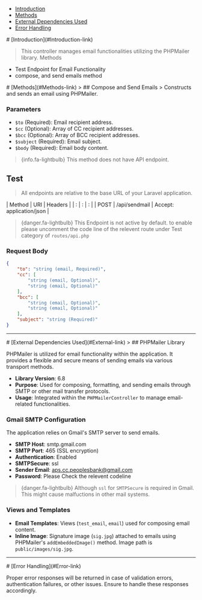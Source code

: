 - [Introduction](#Introduction-link)
- [Methods](#Methods-link)
- [External Dependencies Used](#External-link)
- [Error Handling](#Error-link)

<a name="Introduction-link">
# [Introduction](#Introduction-link)

> This controller manages email functionalities utilizing the PHPMailer library.
> Methods
- Test Endpoint for Email Functionality
- compose, and send emails method

<a name="Methods-link">
# [Methods](#Methods-link)
>
## Compose and Send Emails
> Constructs and sends an email using PHPMailer.

### Parameters
- `$to` (Required): Email recipient address.
- `$cc` (Optional): Array of CC recipient addresses.
- `$bcc` (Optional): Array of BCC recipient addresses.
- `$subject` (Required): Email subject.
- `$body` (Required): Email body content.

> {info.fa-lightbulb} This method does not have API endpoint.

## Test

> All endpoints are relative to the base URL of your Laravel application.

| Method | URI | Headers |
| : |   :   | : |
| POST | /api/sendmail | Accept: application/json |

> {danger.fa-lightbulb} This Endpoint is not active by default. to enable please uncomment the code line of the relevent route under Test category of `routes/api.php`

### Request Body

```json
{
    "to": "string (email, Required)",
    "cc": [
        "string (email, Optional)",
        "string (email, Optional)"
    ],
    "bcc": [
        "string (email, Optional)",
        "string (email, Optional)"
    ],
    "subject": "string (Required)"
}
```
---

<a name="External-link">
# [External Dependencies Used](#External-link)
>
## PHPMailer Library

PHPMailer is utilized for email functionality within the application. It provides a flexible and secure means of sending emails via various transport methods.

- **Library Version**: 6.8
- **Purpose**: Used for composing, formatting, and sending emails through SMTP or other mail transfer protocols.
- **Usage**: Integrated within the `PHPMailerController` to manage email-related functionalities.

### Gmail SMTP Configuration

The application relies on Gmail's SMTP server to send emails.

- **SMTP Host**: smtp.gmail.com
- **SMTP Port**: 465 (SSL encryption)
- **Authentication**: Enabled
- **SMTPSecure**: ssl
- **Sender Email**: aps.cc.peoplesbank@gmail.com
- **Password**: Please Check the relevent codeline

> {danger.fa-lightbulb} Although `ssl` for `SMTPSecure` is required in Gmail. This might cause malfuctions in other mail systems.

### Views and Templates

- **Email Templates**: Views (`test_email`, `email`) used for composing email content.
- **Inline Image**: Signature image (`sig.jpg`) attached to emails using PHPMailer's `addEmbeddedImage()` method. Image path is `public/images/sig.jpg`.

---

<a name="Error-link">
# [Error Handling](#Error-link)

Proper error responses will be returned in case of validation errors, authentication failures, or other issues. Ensure to handle these responses accordingly.
